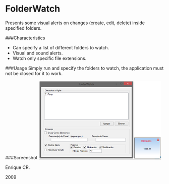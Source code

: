 FolderWatch
===========

Presents some visual alerts on changes (create, edit, delete) inside specified folders.

###Characteristics
* Can specify a list of different folders to watch.
* Visual and sound alerts.
* Watch only specific file extensions.

###Usage
Simply run and specify the folders to watch, the application must not be closed for it to work.

###Screenshot
![Screenshot](https://raw.githubusercontent.com/niofis/FolderWatch/master/screenshot.png)



Enrique CR.

2009
